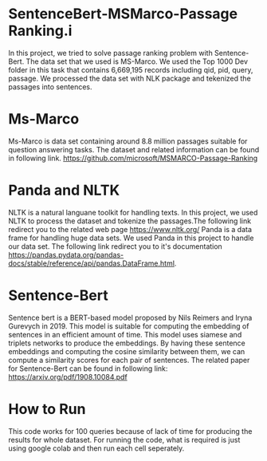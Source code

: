 # SentenceBert-MSMarco-Passage Ranking.i
In this project, we tried to solve passage ranking problem with Sentence-Bert.
The data set that we used is MS-Marco. We used the Top 1000 Dev folder in this task that contains 6,669,195 records including qid, pid, query, passage.
We processed the data set with NLK package and tekenized the passages into sentences.

# Ms-Marco
Ms-Marco is data set containing around 8.8 million passages suitable for question answering tasks. The dataset and related information can be found in following link.
https://github.com/microsoft/MSMARCO-Passage-Ranking

# Panda and NLTK
NLTK is a natural languane toolkit for handling texts. In this project, we used NLTK to process the dataset and tokenize the passages.The following link redirect you to the related web page https://www.nltk.org/   Panda is a data frame for handling huge data sets. We used Panda in this project to handle our data set. The following link redirect you to it's documentation https://pandas.pydata.org/pandas-docs/stable/reference/api/pandas.DataFrame.html.

# Sentence-Bert
Sentence bert is a BERT-based model proposed by Nils Reimers and Iryna Gurevych in 2019. This model is suitable for computing the embedding of sentences in an efficient amount of time. This model uses siamese and triplets networks to produce the embeddings. By having these sentence embeddings and computing the cosine similarity between them, we can compute a similarity scores for each pair of sentences.
The related paper for Sentence-Bert can be found in following link:
https://arxiv.org/pdf/1908.10084.pdf

# How to Run
This code works for 100 queries because of lack of time for producing the results for whole dataset. For running the code, what is required is just using google colab and then run each cell seperately.

